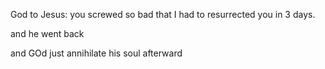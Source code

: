 God to Jesus: you screwed so bad that I had to resurrected you in 3 days.

and he went back

and GOd just annihilate his soul afterward
